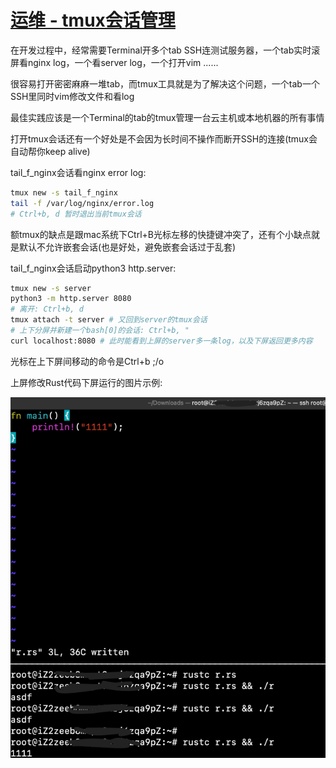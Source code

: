 # [运维 - tmux会话管理](/2020/11/tumx.md)

在开发过程中，经常需要Terminal开多个tab SSH连测试服务器，一个tab实时滚屏看nginx log，一个看server log，一个打开vim ......

很容易打开密密麻麻一堆tab，而tmux工具就是为了解决这个问题，一个tab一个SSH里同时vim修改文件和看log

最佳实践应该是一个Terminal的tab的tmux管理一台云主机或本地机器的所有事情

打开tmux会话还有一个好处是不会因为长时间不操作而断开SSH的连接(tmux会自动帮你keep alive)

tail_f_nginx会话看nginx error log:

```bash
tmux new -s tail_f_nginx
tail -f /var/log/nginx/error.log
# Ctrl+b, d 暂时退出当前tmux会话
```

额tmux的缺点是跟mac系统下Ctrl+B光标左移的快捷键冲突了，还有个小缺点就是默认不允许嵌套会话(也是好处，避免嵌套会话过于乱套)

tail_f_nginx会话启动python3 http.server:

```bash
tmux new -s server
python3 -m http.server 8080
# 离开: Ctrl+b, d
tmux attach -t server # 又回到server的tmux会话
# 上下分屏并新建一个bash[0]的会话: Ctrl+b, "
curl localhost:8080 # 此时能看到上屏的server多一条log，以及下屏返回更多内容
```

光标在上下屏间移动的命令是Ctrl+b ;/o

上屏修改Rust代码下屏运行的图片示例:

![](tmux_split_window.png)
